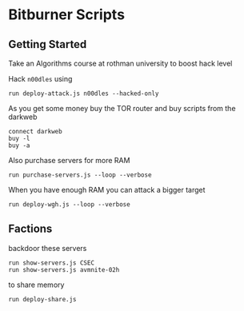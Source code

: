# Bitburner Scripts

## Getting Started

Take an Algorithms course at rothman university to boost hack level

Hack `n00dles` using

```
run deploy-attack.js n00dles --hacked-only
```

As you get some money buy the TOR router and buy scripts from the darkweb

```
connect darkweb
buy -l
buy -a
```

Also purchase servers for more RAM

```
run purchase-servers.js --loop --verbose
```

When you have enough RAM you can attack a bigger target

```
run deploy-wgh.js --loop --verbose
```

## Factions

backdoor these servers

```
run show-servers.js CSEC
run show-servers.js avmnite-02h
```

to share memory

```
run deploy-share.js
```

